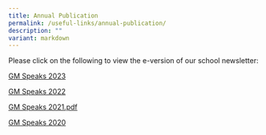 ```yaml
---
title: Annual Publication
permalink: /useful-links/annual-publication/
description: ""
variant: markdown
---
```

Please click on the following to view the e-version of our school newsletter:  
 
[GM Speaks 2023](https://online.fliphtml5.com/tzzjq/fzea/) 

[GM Speaks 2022](https://online.fliphtml5.com/qpmiu/tkjq/)

[GM Speaks 2021.pdf](https://geylangmethodistpri.moe.edu.sg/qql/slot/u176/2021/Useful%20Links/GM%20Speaks%202021.pdf)  

[GM Speaks 2020](https://online.fliphtml5.com/tzzjq/cyeh/)